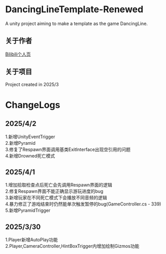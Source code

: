 # DancingLineTemplate-Renewed
A unity project aiming to make a template as the game DancingLine.

## 关于作者
[Bilibili个人页](https://space.bilibili.com/291841883?spm_id_from=333.1007.0.0)

## 关于项目
  Project created in 2025/3
  
<html>
  <h1>ChangeLogs</h1>
  <h2>2025/4/2</h2>
  1.新增UnityEventTrigger<br>
  2.新增Pyramid<br>
  3.修复了Respawn界面调用基类ExitInterface出现空引用的问题<br>
  4.新增Drowned死亡模式<br>
  <h2>2025/4/1</h2>
  1.增加拾取检查点后死亡会先调用Respawn界面的逻辑<br>
  2.修复Respawn界面不能正确显示游玩进度的bug<br>
  3.新增玩家在不同死亡模式下会播放不同音频的逻辑<br>
  4.暴力修正了游戏结束时仍然能单次触发暂停的bug(GameController.cs - 339)<br>
  5.新增PyramidTrigger<br>
  <h2>2025/3/30</h2>
 1.Player新增AutoPlay功能<br>
 2.Player,CameraController,HintBoxTrigger内增加绘制Gizmos功能
</html>
